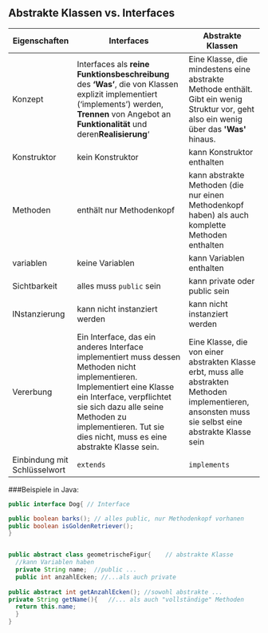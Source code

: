 ## Abstrakte Klassen vs. Interfaces

| Eigenschaften  | Interfaces | Abstrakte Klassen |
| ------------- | ------------- | --------------- |
| Konzept  |  Interfaces als **reine Funktionsbeschreibung** des **‘Was’**, die von Klassen explizit implementiert (‘implements’) werden, **Trennen** von Angebot an **Funktionalität** und deren**Realisierung**‘  | Eine Klasse, die mindestens eine abstrakte Methode enthält. Gibt ein wenig Struktur vor, geht also ein wenig über das **'Was'** hinaus. |
| Konstruktor | kein Konstruktor | kann Konstruktor enthalten |
| Methoden | enthält nur Methodenkopf | kann abstrakte Methoden (die nur einen Methodenkopf haben) als auch komplette Methoden enthalten |
| variablen | keine Variablen | kann Variablen enthalten |
| Sichtbarkeit | alles muss <code>public</code> sein | kann private oder public sein |
| INstanzierung | kann nicht instanziert werden | kann nicht instanziert werden |
| Vererbung | Ein Interface, das ein anderes Interface implementiert muss dessen Methoden nicht implementieren. Implementiert eine Klasse ein Interface, verpflichtet sie sich dazu alle seine Methoden zu implementieren. Tut sie dies nicht, muss es eine abstrakte Klasse sein.  | Eine Klasse, die von einer abstrakten Klasse erbt, muss alle abstrakten Methoden implementieren, ansonsten muss sie selbst eine abstrakte Klasse sein | 
| Einbindung mit Schlüsselwort | <code>extends</code> | <code>implements</code>|

###Beispiele in Java:

```java
public interface Dog{ // Interface

public boolean barks(); // alles public, nur Methodenkopf vorhanen
public boolean isGoldenRetriever();
} 


public abstract class geometrischeFigur{	// abstrakte Klasse
  //kann Variablen haben
  private String name;  //public ...
  public int anzahlEcken; //...als auch private 
  
public abstract int getAnzahlEcken(); //sowohl abstrakte ...
private String getName(){   //... als auch "vollständige" Methoden
  return this.name;
  }
} 
```

